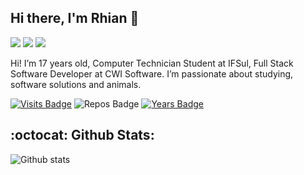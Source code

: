 ## Hi there, I'm Rhian 👋

<a href="https://www.linkedin.com/in/rhian-lopes-da-costa-526210176/"><img src="https://img.shields.io/badge/linkedin-0077B5.svg?style=for-the-badge&logo=linkedin&logoColor=white"></a>
<a href="https://www.instagram.com/ryansoldier.jar/"><img src="https://img.shields.io/badge/instagram-E4405F.svg?style=for-the-badge&logo=instagram&logoColor=white"></a>
<a href="mailto:rhianlopes63@gmail.com"><img src="https://img.shields.io/badge/e‑mail-D14836.svg?style=for-the-badge&logo=GMail&logoColor=white"></a>

Hi! I’m 17 years old, Computer Technician Student at IFSul, Full Stack Software Developer at CWI Software. I’m passionate about studying, software solutions and animals.


[![Visits Badge](https://badges.pufler.dev/visits/RhianLopes/RhianLopes?style=for-the-badge)](https://github.com/RhianLopes/RhianLopes)
![Repos Badge](https://badges.pufler.dev/repos/RhianLopes?style=for-the-badge)
[![Years Badge](https://badges.pufler.dev/years/RhianLopes?style=for-the-badge)](https://badges.pufler.dev)

## :octocat: Github Stats:

![Github stats](https://github-readme-stats.vercel.app/api?username=RhianLopes&count_private=true&show_icons=true&theme=algolia&line_height=27)
